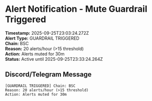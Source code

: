 # Alert Notification - Mute Guardrail Triggered

**Timestamp:** 2025-09-25T23:03:24.272Z  
**Alert Type:** GUARDRAIL TRIGGERED  
**Chain:** BSC  
**Reason:** 20 alerts/hour (>15 threshold)  
**Action:** Alerts muted for 30m  
**Status:** Active until 2025-09-25T23:33:24.264Z  

## Discord/Telegram Message

```
[GUARDRAIL TRIGGERED] Chain: BSC
Reason: 20 alerts/hour (>15 threshold)
Action: Alerts muted for 30m
```
